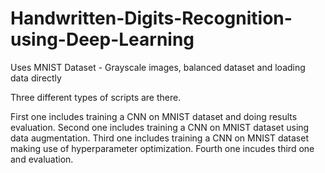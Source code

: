 # Handwritten-Digits-Recognition-using-Deep-Learning
Uses MNIST Dataset - Grayscale images, balanced dataset and loading data directly

Three different types of scripts are there. 

First one includes training a CNN on MNIST dataset and doing results evaluation.
Second one includes training a CNN on MNIST dataset using data augmentation.
Third one includes training a CNN on MNIST dataset making use of hyperparameter optimization.
Fourth one incudes third one and evaluation.


